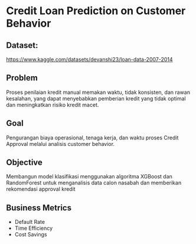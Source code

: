 # Credit Loan Prediction on Customer Behavior

## Dataset:
https://www.kaggle.com/datasets/devanshi23/loan-data-2007-2014

## Problem
Proses penilaian kredit manual memakan waktu, tidak konsisten, dan rawan kesalahan, yang dapat menyebabkan pemberian kredit yang tidak optimal dan meningkatkan risiko kredit macet.

## Goal
Pengurangan biaya operasional, tenaga kerja, dan waktu proses Credit Approval  melalui analisis customer behavior.

## Objective
Membangun model klasifikasi menggunakan algoritma XGBoost dan RandomForest untuk menganalisis data calon nasabah dan memberikan rekomendasi approval kredit

## Business Metrics
- Default Rate
- Time Efficiency
- Cost Savings

